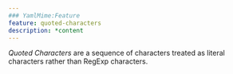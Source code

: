 ```yaml
---
### YamlMime:Feature
feature: quoted-characters
description: *content
---
```

<dfn>Quoted Characters</dfn> are a sequence of characters treated as literal characters rather than RegExp characters.